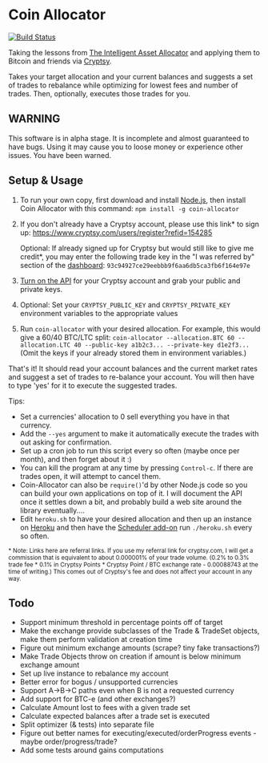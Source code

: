 Coin Allocator
==============

[![Build Status](https://travis-ci.org/nfriedly/Coin-Allocator.png?branch=master)](https://travis-ci.org/nfriedly/Coin-Allocator)

Taking the lessons from [The Intelligent Asset Allocator](http://www.amazon.com/gp/product/0071362363/ref=as_li_ss_il?ie=UTF8&camp=1789&creative=390957&creativeASIN=0071362363&linkCode=as2&tag=nfriedly-20) and applying them to Bitcoin and friends via [Cryptsy](https://www.cryptsy.com/users/register?refid=154285).

Takes your target allocation and your current balances and suggests a set of trades to rebalance while optimizing for lowest fees and number of trades. Then, optionally, executes those trades for you.

WARNING
------------

This software is in alpha stage. It is incomplete and almost guaranteed to have bugs. Using it may cause you to loose money or experience other issues. You have been warned.

Setup & Usage
-------------

1. To run your own copy, first download and install [Node.js](http://nodejs.org/), then install Coin Allocator with this command:
    `npm install -g coin-allocator`

2. If you don't already have a Cryptsy account, please use this link* to sign up: https://www.cryptsy.com/users/register?refid=154285

    Optional: If already signed up for Cryptsy but would still like to give me credit*, you may enter the following trade key in the "I was referred by" section of the [dashboard](https://www.cryptsy.com/users/dashboard): `93c94927ce29eebbb9f6aa6db5ca3fb6f164e97e`

3. [Turn on the API](https://www.cryptsy.com/users/settings) for your Cryptsy account and grab your public and private keys. 

4. Optional: Set your `CRYPTSY_PUBLIC_KEY` and `CRYPTSY_PRIVATE_KEY` environment variables to the appropriate values

5. Run `coin-allocator` with your desired allocation. For example, this would give a 60/40 BTC/LTC split: `coin-allocator --allocation.BTC 60 --allocation.LTC 40 --public-key a1b2c3... --private-key d1e2f3...` (Omit the keys if your already stored them in environment variables.) 

That's it! It should read your account balances and the current market rates and suggest a set of trades to re-balance your account. You will then have to type 'yes' for it to execute the suggested trades.

Tips:
* Set a currencies' allocation to 0 sell everything you have in that currency.
* Add the `--yes` argument to make it automatically execute the trades with out asking for confirmation.
* Set up a cron job to run this script every so often (maybe once per month), and then forget about it :)
* You can kill the program at any time by pressing `Control-c`. If there are trades open, it will attempt to cancel them.
* Coin-Allocator can also be `require()`'d by other Node.js code so you can build your own applications on top of it. I will document the API once it settles down a bit, and probably build a web site around the library eventually....
* Edit `heroku.sh` to have your desired allocation and then up an instance on [Heroku](https://heroku.com/) and then have the [Scheduler add-on](https://addons.heroku.com/scheduler) run `./heroku.sh` every so often.

<sub>\* Note: Links here are referral links. If you use my referral link for cryptsy.com, I will get a commission that is equivalent to about 0.000001% of your trade volume. (0.2% to 0.3% trade fee * 0.1% in Cryptsy Points * Cryptsy Point / BTC exchange rate - 0.00088743 at the time of writing.) This comes out of Cryptsy's fee and does not affect your account in any way.</sub>

Todo
----

* Support minimum threshold in percentage points off of target
* Make the exchange provide subclasses of the Trade & TradeSet objects, make them perform validation at creation time
* Figure out minimum exchange amounts (scrape? tiny fake transactions?)
* Make Trade Objects throw on creation if amount is below minimum exchange amount
* Set up live instance to rebalance my account
* Better error for bogus / unsupported currencies
* Support A->B->C paths even when B is not a requested currency
* Add support for BTC-e (and other exchanges?)
* Calculate Amount lost to fees with a given trade set
* Calculate expected balances after a trade set is executed
* Split optimizer (& tests) into separate file
* Figure out better names for executing/executed/orderProgress events - maybe order/progress/trade?
* Add some tests around gains computations
